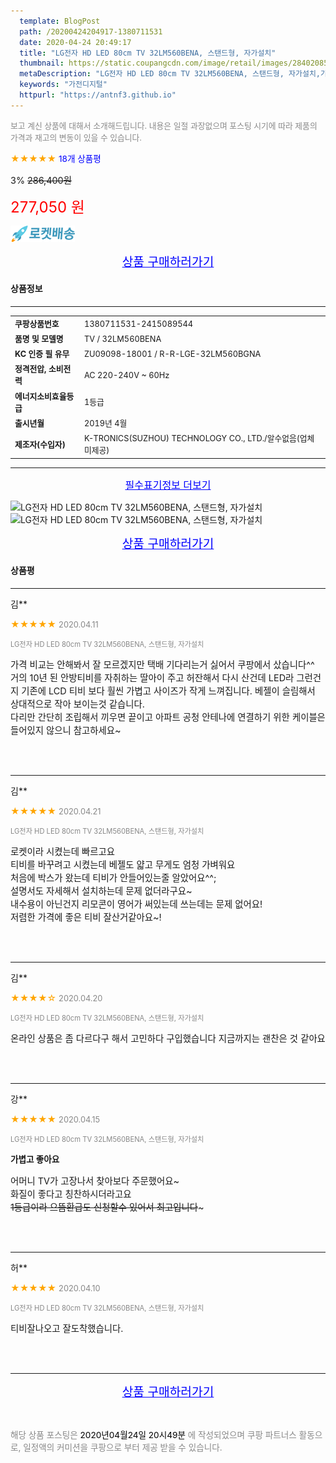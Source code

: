 ```yaml
---
  template: BlogPost
  path: /20200424204917-1380711531
  date: 2020-04-24 20:49:17
  title: "LG전자 HD LED 80cm TV 32LM560BENA, 스탠드형, 자가설치"
  thumbnail: https://static.coupangcdn.com/image/retail/images/284020852185072-0261c79d-79cb-4b8e-a3a5-75e5dc1869cb.jpg
  metaDescription: "LG전자 HD LED 80cm TV 32LM560BENA, 스탠드형, 자가설치,가전디지털"
  keywords: "가전디지털"
  httpurl: "https://antnf3.github.io"
---
```

  
<span style="color: #888;font-size:0.8rem">보고 계신 상품에 대해서 소개해드립니다.
내용은 일절 과장없으며 포스팅 시기에 따라 제품의 가격과 재고의 변동이 있을 수 있습니다.</span>
  
<span style="color: orange;">★★★★★</span> <span style="color: blue;font-size: 0.85rem;">18개 상품평</span>

<span style="font-size: 0.9rem">3%</span> <span style="font-size: 0.9rem">~~286,400원~~</span>

<span style="color: red;font-size: 1.5rem;">277,050 원</span>

![로켓배송](/assets/rocket_logo.png)

<p align="center"><a href="http://me2.do/GomULAjL" style="font-size: 1.2rem; color: blue;">상품 구매하러가기</a></p>

#### 상품정보

---

|                  |                       |
| ---------------- | --------------------- |
| **<span style="font-size:0.8rem;">쿠팡상품번호</span>** | <span style="font-size:0.8rem;">1380711531-2415089544</span> |
| **<span style="font-size:0.8rem;">품명 및 모델명</span>**    | <span style="font-size:0.8rem;">TV / 32LM560BENA</span>        |
| **<span style="font-size:0.8rem;">KC 인증 필 유무</span>**    | <span style="font-size:0.8rem;">ZU09098-18001 / R-R-LGE-32LM560BGNA</span>        |
| **<span style="font-size:0.8rem;">정격전압, 소비전력</span>**    | <span style="font-size:0.8rem;">AC 220-240V ~ 60Hz</span>        |
| **<span style="font-size:0.8rem;">에너지소비효율등급</span>**    | <span style="font-size:0.8rem;">1등급</span>        |
| **<span style="font-size:0.8rem;">출시년월</span>**    | <span style="font-size:0.8rem;">2019년 4월</span>        |
| **<span style="font-size:0.8rem;">제조자(수입자)</span>**    | <span style="font-size:0.8rem;">K-TRONICS(SUZHOU) TECHNOLOGY CO., LTD./알수없음(업체미제공)</span>        |






---

<p align="center"><a href="http://me2.do/GomULAjL" style="font-size: 1rem; color: blue;">필수표기정보 더보기</a></p>

![LG전자 HD LED 80cm TV 32LM560BENA, 스탠드형, 자가설치](http://thumbnail6.coupangcdn.com/thumbnails/remote/q89/image/retail/images/283930836528702-bb4d8076-fe76-444e-9c7b-2f03a5584ada.jpg)
![LG전자 HD LED 80cm TV 32LM560BENA, 스탠드형, 자가설치](http://thumbnail8.coupangcdn.com/thumbnails/remote/q89/image/retail/images/2020/03/23/15/4/b7400b12-a795-4625-9a3d-30523e519ec3.jpg)

<p align="center"><a href="http://me2.do/GomULAjL" style="font-size: 1.2rem; color: blue;">상품 구매하러가기</a></p>

#### 상품평
  
---
  
김**
    
<span style="color: orange;">★★★★★</span> <span style="font-size:0.8rem;color: #888;">2020.04.11</span>
    
<span style="color: #888;font-size:0.7rem">LG전자 HD LED 80cm TV 32LM560BENA, 스탠드형, 자가설치</span>
    

    
<span style="font-size: 0.9rem;">가격 비교는 안해봐서 잘 모르겠지만 택배 기다리는거 싫어서 쿠팡에서 샀습니다^^<br/>거의 10년 된 안방티비를 자취하는 딸아이 주고 허잔해서 다시 산건데 LED라 그런건지 기존에 LCD 티비 보다 훨씬 가볍고 사이즈가 작게 느껴집니다. 베젤이 슬림해서 상대적으로 작아 보이는것 같습니다.<br/>다리만 간단히 조립해서 끼우면 끝이고 아파트 공청 안테나에 연결하기 위한 케이블은 들어있지 않으니 참고하세요~</span>
    
<br>
<br>

---
  
김**
    
<span style="color: orange;">★★★★★</span> <span style="font-size:0.8rem;color: #888;">2020.04.21</span>
    
<span style="color: #888;font-size:0.7rem">LG전자 HD LED 80cm TV 32LM560BENA, 스탠드형, 자가설치</span>
    

    
<span style="font-size: 0.9rem;">로켓이라 시켰는데 빠르고요<br/>티비를 바꾸려고 시켰는데 베젤도 얇고 무게도 엄청 가벼워요<br/>처음에 박스가 왔는데 티비가 안들어있는줄 알았어요^^;<br/>설명서도 자세해서 설치하는데 문제 없더라구요~<br/>내수용이 아닌건지 리모콘이 영어가 써있는데 쓰는데는 문제 없어요!<br/>저렴한 가격에 좋은 티비 잘산거같아요~!</span>
    
<br>
<br>

---
  
김**
    
<span style="color: orange;">★★★★☆</span> <span style="font-size:0.8rem;color: #888;">2020.04.20</span>
    
<span style="color: #888;font-size:0.7rem">LG전자 HD LED 80cm TV 32LM560BENA, 스탠드형, 자가설치</span>
    

    
<span style="font-size: 0.9rem;">온라인 상품은 좀 다르다구 해서 고민하다 구입했습니다 지금까지는 괜찬은 것 같아요</span>
    
<br>
<br>

---
  
강**
    
<span style="color: orange;">★★★★★</span> <span style="font-size:0.8rem;color: #888;">2020.04.15</span>
    
<span style="color: #888;font-size:0.7rem">LG전자 HD LED 80cm TV 32LM560BENA, 스탠드형, 자가설치</span>
    
<span style="font-size:0.85rem">**가볍고 좋아요**</span>
    
<span style="font-size: 0.9rem;">어머니 TV가 고장나서 찾아보다 주문했어요~<br/>화질이 좋다고 칭찬하시더라고요~~<br/>1등급이라 으뜸환급도 신청할수 있어서 최고입니다~~~</span>
    
<br>
<br>

---
  
허**
    
<span style="color: orange;">★★★★★</span> <span style="font-size:0.8rem;color: #888;">2020.04.10</span>
    
<span style="color: #888;font-size:0.7rem">LG전자 HD LED 80cm TV 32LM560BENA, 스탠드형, 자가설치</span>
    

    
<span style="font-size: 0.9rem;">티비잘나오고 잘도착했습니다.</span>
    
<br>
<br>


  
---
  
<p align="center"><a href="http://me2.do/GomULAjL" style="font-size: 1.2rem; color: blue;">상품 구매하러가기</a></p>
  
<br>
  
<span style="font-size: 0.85rem; color: #888;">해당 상품 포스팅은 <span style="color: #000;"> 2020년04월24일 20시49분 </span> 에 작성되었으며 쿠팡 파트너스 활동으로, 일정액의 커미션을 쿠팡으로 부터 제공 받을 수 있습니다.</span>